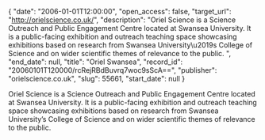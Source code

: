 {
  "date": "2006-01-01T12:00:00", 
  "open_access": false, 
  "target_url": "http://orielscience.co.uk/", 
  "description": "Oriel Science is a Science Outreach and Public Engagement Centre located at Swansea University. It is a public-facing exhibition and outreach teaching space showcasing exhibitions based on research from Swansea University\u2019s College of Science and on wider scientific themes of relevance to the public. ", 
  "end_date": null, 
  "title": "Oriel Swansea", 
  "record_id": "20060101T120000/rcRejRBdBuvrq7woc9sScA==", 
  "publisher": "orielscience.co.uk", 
  "slug": 55661, 
  "start_date": null
}

Oriel Science is a Science Outreach and Public Engagement Centre located at Swansea University. It is a public-facing exhibition and outreach teaching space showcasing exhibitions based on research from Swansea University’s College of Science and on wider scientific themes of relevance to the public. 